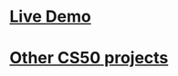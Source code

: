 # <a href="https://leo-network.herokuapp.com/"> Live Demo</a>

# <a href="https://github.com/LeoZorzoli/CS50-Web-Projects-List"> Other CS50 projects</a>

